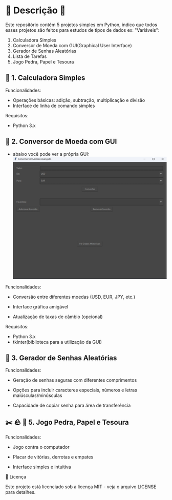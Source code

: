 # 📌  Descrição 🐍

Este repositório contém 5 projetos simples em Python, indico que todos esses projetos são feitos para estudos de tipos de dados ex: "Variáveis":
1. Calculadora Simples
2. Conversor de Moeda com GUI(Graphical User Interface) 
3. Gerador de Senhas Aleatórias
4. Lista de Tarefas
5. Jogo Pedra, Papel e Tesoura



## 🧮 1. Calculadora Simples

Funcionalidades:

* Operações básicas: adição, subtração, multiplicação e divisão
* Interface de linha de comando simples

Requisitos:
* Python 3.x



## 💱 2. Conversor de Moeda com GUI
* abaixo você pode ver a própria GUI:
![Conversor](GUI_Conversor.png)

Funcionalidades:

* Conversão entre diferentes moedas (USD, EUR, JPY, etc.)

* Interface gráfica amigável

* Atualização de taxas de câmbio (opcional)

Requisitos:
* Python 3.x 
* tkinter(biblioteca para a utilização da GUI)

## 🔐 3. Gerador de Senhas Aleatórias

Funcionalidades:

* Geração de senhas seguras com diferentes comprimentos

* Opções para incluir caracteres especiais, números e letras maiúsculas/minúsculas

* Capacidade de copiar senha para área de transferência


## ✂️ 🪨 📄 5. Jogo Pedra, Papel e Tesoura

Funcionalidades:

* Jogo contra o computador

* Placar de vitórias, derrotas e empates

* Interface simples e intuitiva

📄 Licença

Este projeto está licenciado sob a licença MIT - veja o arquivo LICENSE para detalhes.
